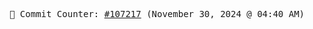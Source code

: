<p align="center">
    <samp>
        📮 Commit Counter: <a href="https://github.com/Javascript-void0/Javascript-void0/commits/main">#107217</a> (November 30, 2024 @ 04:40 AM)
    </samp>
</p>